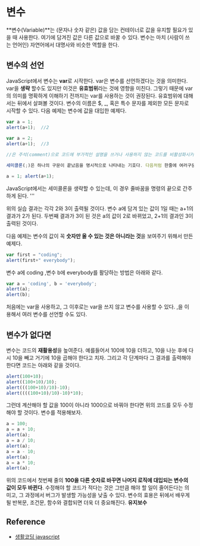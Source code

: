 # 변수

**변수(Variable)**는 (문자나 숫자 같은) 값을 담는 컨테이너로 값을 유지할 필요가 있을 때 사용한다. 여기에 담겨진 값은 다른 값으로 바꿀 수 있다. 변수는 마치 (사람이 쓰는 언어인) 자연어에서 대명사와 비슷한 역할을 한다.

## 변수의 선언
JavaScript에서 변수는 **var**로 시작한다. var은 변수를 선언하겠다는 것을 의미한다. var을 **생략** 할수도 있지만 이것은 **유효범위**라는 것에 영향을 미친다. 그렇기 때문에 var의 의미를 명확하게 이해하기 전까지는 var를 사용하는 것이 권장된다. 유효범위에 대해서는 뒤에서 살펴볼 것이다. 변수의 이름은 $, _, 혹은 특수 문자를 제외한 모든 문자로 시작할 수 있다. 다음 예제는 변수에 값을 대입한 예제다.

```js
var a = 1;
alert(a+1);  //2
 
var a = 2;
alert(a+1);  //3
```
```js
//은 주석(comment)으로 코드에 부가적인 설명을 쓰거나 사용하지 않는 코드를 비활성화시키기 위해서 사용한다. //뒤에 따라오는 내용은 해석되지 않는다.
```
```js
세미콜론(;)은 하나의 구문이 끝났음을 명시적으로 나타내는 기호다. 다음처럼 한줄에 여러구문을 사용하고 싶을 때 세미콜론이 유용하다.
```
```js
a = 1; alert(a+1);
```

JavaScript에서는 세미콜론을 생략할 수 있는데, 이 경우 줄바꿈을 명령의 끝으로 간주하게 된다.
'''

위의 실습 결과는 각각 2와 3이 출력될 것이다. 변수 a에 담겨 있는 값이 1일 때는 a+1의 결과가 2가 된다. 두번째 결과가 3이 된 것은 a의 값이 2로 바뀌었고, 2+1의 결과인 3이 출력된 것이다.

다음 예제는 변수의 값이 꼭 **숫자만 올 수 있는 것은 아니라는 것**을 보여주기 위해서 만든 예제다.

```js
var first = "coding";
alert(first+" everybody");
```

변수 a에 coding ,변수 b에 everybody를 활당하는 방법은 아래와 같다.

```js
var a = 'coding', b = 'everybody';
alert(a);
alert(b);
```

처음에는 var을 사용하고, 그 이후로는 var을 쓰지 않고 변수를 사용할 수 있다.
,을 이용해서 여러 변수를 선언할 수도 있다.

## 변수가 없다면
변수는 코드의 **재활용성**을 높여준다. 예를들어서 100에 10을 더하고, 10을 나눈 후에 다시 10을 빼고 거기에 10을 곱해야 한다고 치자. 그리고 각 단계마다 그 결과를 출력해야 한다면 코드는 아래와 같을 것이다.

```js
alert(100+10);
alert((100+10)/10);
alert(((100+10)/10)-10);
alert((((100+10)/10)-10)*10);
```

그런데 계산해야 할 값을 100이 아니라 1000으로 바꿔야 한다면 위의 코드를 모두 수정해야 할 것이다. 변수를 적용해보자.

```js
a = 100;
a = a + 10;
alert(a);
a = a / 10;
alert(a);
a = a - 10;
alert(a);
a = a * 10;  
alert(a); 
```

위의 코드에서 첫번째 줄의 **100을 다른 숫자로 바꾸면 나머지 로직에 대입되는 변수의 값이 모두 바뀐다**. 수정해야 할 코드가 적다는 것은 그만큼 해야 할 일이 줄어든다는 의미고, 그 과정에서 버그가 발생할 가능성을 낮출 수 있다. 변수의 효용은 뒤에서 배우게 될 반복문, 조건문, 함수와 결합되면 더욱 더 중요해진다. **유지보수**

## Reference
* [생활코딩 javascript](https://opentutorials.org/course/743/4673)